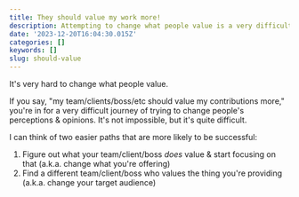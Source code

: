 ```yaml
---
title: They should value my work more!
description: Attempting to change what people value is a very difficult road
date: '2023-12-20T16:04:30.015Z'
categories: []
keywords: []
slug: should-value
---
```


It's very hard to change what people value.

If you say, "my team/clients/boss/etc should value my contributions more," you're in for a very difficult journey of trying to change people's perceptions & opinions. It's not impossible, but it's quite difficult.

I can think of two easier paths that are more likely to be successful:

1. Figure out what your team/client/boss *does* value & start focusing on that (a.k.a. change what you're offering)
2. Find a different team/client/boss who values the thing you're providing (a.k.a. change your target audience)

